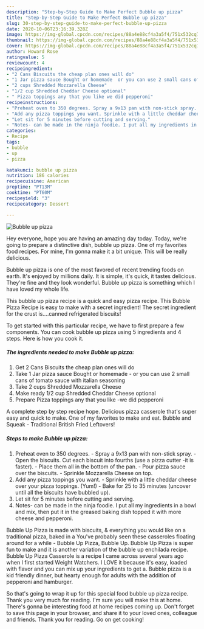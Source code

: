 ```yaml
---
description: "Step-by-Step Guide to Make Perfect Bubble up pizza"
title: "Step-by-Step Guide to Make Perfect Bubble up pizza"
slug: 30-step-by-step-guide-to-make-perfect-bubble-up-pizza
date: 2020-10-06T23:16:39.328Z
image: https://img-global.cpcdn.com/recipes/88a4e88cf4a3a5f4/751x532cq70/bubble-up-pizza-recipe-main-photo.jpg
thumbnail: https://img-global.cpcdn.com/recipes/88a4e88cf4a3a5f4/751x532cq70/bubble-up-pizza-recipe-main-photo.jpg
cover: https://img-global.cpcdn.com/recipes/88a4e88cf4a3a5f4/751x532cq70/bubble-up-pizza-recipe-main-photo.jpg
author: Howard Rose
ratingvalue: 5
reviewcount: 4
recipeingredient:
- "2 Cans Biscuits the cheap plan ones will do"
- "1 Jar pizza sauce Bought or homemade  or you can use 2 small cans of tomato sauce with italian seasoning"
- "2 cups Shredded Mozzarella Cheese"
- "1/2 cup Shredded Cheddar Cheese optional"
- " Pizza toppings any that you like we did pepperoni"
recipeinstructions:
- "Preheat oven to 350 degrees. Spray a 9x13 pan with non-stick spray. Open the biscuits. Cut each biscuit into fourths (use a pizza cutter -it is faster). Place them all in the bottom of the pan. Pour pizza sauce over the biscuits. Sprinkle Mozzarella Cheese on top."
- "Add any pizza toppings you want. Sprinkle with a little cheddar cheese over your pizza toppings. (Yum!) Bake for 25 to 35 minutes (uncover until all the biscuits have bubbled up)."
- "Let sit for 5 minutes before cutting and serving."
- "Notes- can be made in the ninja foodie. I put all my ingredients in a bowl and mix, then put it in the greased baking dish topped it with more cheese and pepperoni."
categories:
- Recipe
tags:
- bubble
- up
- pizza

katakunci: bubble up pizza 
nutrition: 186 calories
recipecuisine: American
preptime: "PT13M"
cooktime: "PT60M"
recipeyield: "3"
recipecategory: Dessert

---
```



![Bubble up pizza](https://img-global.cpcdn.com/recipes/88a4e88cf4a3a5f4/751x532cq70/bubble-up-pizza-recipe-main-photo.jpg)

Hey everyone, hope you are having an amazing day today. Today, we're going to prepare a distinctive dish, bubble up pizza. One of my favorites food recipes. For mine, I'm gonna make it a bit unique. This will be really delicious.

Bubble up pizza is one of the most favored of recent trending foods on earth. It's enjoyed by millions daily. It is simple, it's quick, it tastes delicious. They're fine and they look wonderful. Bubble up pizza is something which I have loved my whole life.

This bubble up pizza recipe is a quick and easy pizza recipe. This Bubble Pizza Recipe is easy to make with a secret ingredient! The secret ingredient for the crust is….canned refrigerated biscuits!


To get started with this particular recipe, we have to first prepare a few components. You can cook bubble up pizza using 5 ingredients and 4 steps. Here is how you cook it.

<!--inarticleads1-->

##### The ingredients needed to make Bubble up pizza:

1. Get 2 Cans Biscuits the cheap plan ones will do
1. Take 1 Jar pizza sauce Bought or homemade - or you can use 2 small cans of tomato sauce with italian seasoning
1. Take 2 cups Shredded Mozzarella Cheese
1. Make ready 1/2 cup Shredded Cheddar Cheese optional
1. Prepare  Pizza toppings any that you like -we did pepperoni


A complete step by step recipe hope. Delicious pizza casserole that&#39;s super easy and quick to make. One of my favorites to make and eat. Bubble and Squeak - Traditional British Fried Leftovers! 

<!--inarticleads2-->

##### Steps to make Bubble up pizza:

1. Preheat oven to 350 degrees. - Spray a 9x13 pan with non-stick spray. - Open the biscuits. Cut each biscuit into fourths (use a pizza cutter -it is faster). - Place them all in the bottom of the pan. - Pour pizza sauce over the biscuits. - Sprinkle Mozzarella Cheese on top.
1. Add any pizza toppings you want. - Sprinkle with a little cheddar cheese over your pizza toppings. (Yum!) - Bake for 25 to 35 minutes (uncover until all the biscuits have bubbled up).
1. Let sit for 5 minutes before cutting and serving.
1. Notes- can be made in the ninja foodie. I put all my ingredients in a bowl and mix, then put it in the greased baking dish topped it with more cheese and pepperoni.


Bubble Up Pizza is made with biscuits, &amp; everything you would like on a traditional pizza, baked in a You&#39;ve probably seen these casseroles floating around for a while - Bubble Up Pizza, Bubble Up. Bubble Up Pizza is super fun to make and it is another variation of the bubble up enchilada recipe. Bubble Up Pizza Casserole is a recipe I came across several years ago when I first started Weight Watchers. I LOVE it because it&#39;s easy, loaded with flavor and you can mix up your ingredients to get a. Bubble pizza is a kid friendly dinner, but hearty enough for adults with the addition of pepperoni and hamburger. 

So that's going to wrap it up for this special food bubble up pizza recipe. Thank you very much for reading. I'm sure you will make this at home. There's gonna be interesting food at home recipes coming up. Don't forget to save this page in your browser, and share it to your loved ones, colleague and friends. Thank you for reading. Go on get cooking!
